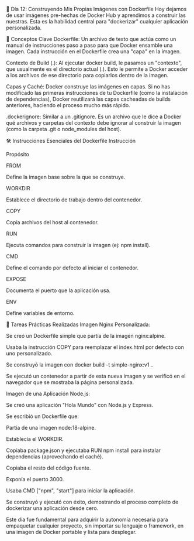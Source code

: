 🚀 Día 12: Construyendo Mis Propias Imágenes con Dockerfile
Hoy dejamos de usar imágenes pre-hechas de Docker Hub y aprendimos a construir las nuestras. Esta es la habilidad central para "dockerizar" cualquier aplicación personalizada.

🧠 Conceptos Clave
Dockerfile: Un archivo de texto que actúa como un manual de instrucciones paso a paso para que Docker ensamble una imagen. Cada instrucción en el Dockerfile crea una "capa" en la imagen.

Contexto de Build (.): Al ejecutar docker build, le pasamos un "contexto", que usualmente es el directorio actual (.). Esto le permite a Docker acceder a los archivos de ese directorio para copiarlos dentro de la imagen.

Capas y Caché: Docker construye las imágenes en capas. Si no has modificado las primeras instrucciones de tu Dockerfile (como la instalación de dependencias), Docker reutilizará las capas cacheadas de builds anteriores, haciendo el proceso mucho más rápido.

.dockerignore: Similar a un .gitignore. Es un archivo que le dice a Docker qué archivos y carpetas del contexto debe ignorar al construir la imagen (como la carpeta .git o node_modules del host).

🛠️ Instrucciones Esenciales del Dockerfile
Instrucción

Propósito

FROM

Define la imagen base sobre la que se construye.

WORKDIR

Establece el directorio de trabajo dentro del contenedor.

COPY

Copia archivos del host al contenedor.

RUN

Ejecuta comandos para construir la imagen (ej: npm install).

CMD

Define el comando por defecto al iniciar el contenedor.

EXPOSE

Documenta el puerto que la aplicación usa.

ENV

Define variables de entorno.

📝 Tareas Prácticas Realizadas
Imagen Nginx Personalizada:

Se creó un Dockerfile simple que partía de la imagen nginx:alpine.

Usaba la instrucción COPY para reemplazar el index.html por defecto con uno personalizado.

Se construyó la imagen con docker build -t simple-nginx:v1 ..

Se ejecutó un contenedor a partir de esta nueva imagen y se verificó en el navegador que se mostraba la página personalizada.

Imagen de una Aplicación Node.js:

Se creó una aplicación "Hola Mundo" con Node.js y Express.

Se escribió un Dockerfile que:

Partía de una imagen node:18-alpine.

Establecía el WORKDIR.

Copiaba package.json y ejecutaba RUN npm install para instalar dependencias (aprovechando el caché).

Copiaba el resto del código fuente.

Exponía el puerto 3000.

Usaba CMD ["npm", "start"] para iniciar la aplicación.

Se construyó y ejecutó con éxito, demostrando el proceso completo de dockerizar una aplicación desde cero.

Este día fue fundamental para adquirir la autonomía necesaria para empaquetar cualquier proyecto, sin importar su lenguaje o framework, en una imagen de Docker portable y lista para desplegar.